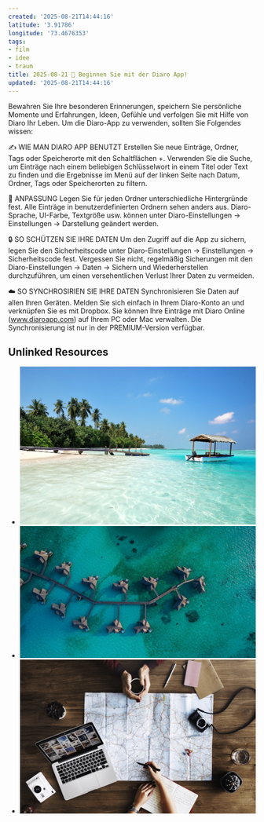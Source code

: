 ```yaml
---
created: '2025-08-21T14:44:16'
latitude: '3.91786'
longitude: '73.4676353'
tags:
- film
- idee
- traum
title: 2025-08-21 📒 Beginnen Sie mit der Diaro App!
updated: '2025-08-21T14:44:16'
---
```


Bewahren Sie Ihre besonderen Erinnerungen, speichern Sie persönliche Momente und Erfahrungen, Ideen, Gefühle und verfolgen Sie mit Hilfe von Diaro Ihr Leben. 
Um die Diaro-App zu verwenden, sollten Sie Folgendes wissen: 

✍ WIE MAN DIARO APP BENUTZT 
Erstellen Sie neue Einträge, Ordner, Tags oder Speicherorte mit den Schaltflächen +. 
Verwenden Sie die Suche, um Einträge nach einem beliebigen Schlüsselwort in einem Titel oder Text zu finden und die Ergebnisse im Menü auf der linken Seite nach Datum, Ordner, Tags oder Speicherorten zu filtern. 

🎨 ANPASSUNG 
Legen Sie für jeden Ordner unterschiedliche Hintergründe fest. 
Alle Einträge in benutzerdefinierten Ordnern sehen anders aus. 
Diaro-Sprache, UI-Farbe, Textgröße usw. können unter Diaro-Einstellungen -> Einstellungen -> Darstellung geändert werden. 

🔒 SO SCHÜTZEN SIE IHRE DATEN 
Um den Zugriff auf die App zu sichern, legen Sie den Sicherheitscode unter Diaro-Einstellungen -> Einstellungen -> Sicherheitscode fest. 
Vergessen Sie nicht, regelmäßig Sicherungen mit den Diaro-Einstellungen -> Daten -> Sichern und Wiederherstellen durchzuführen, um einen versehentlichen Verlust Ihrer Daten zu vermeiden. 

☁️ SO SYNCHROSIRIEN SIE IHRE DATEN 
Synchronisieren Sie Daten auf allen Ihren Geräten. Melden Sie sich einfach in Ihrem Diaro-Konto an und verknüpfen Sie es mit Dropbox. 
Sie können Ihre Einträge mit Diaro Online (www.diaroapp.com) auf Ihrem PC oder Mac verwalten. 
Die Synchronisierung ist nur in der PREMIUM-Version verfügbar.

## Unlinked Resources

- ![entry_demo_image1.jpg](./entry_demo_image1.jpg)
- ![entry_demo_image2.jpg](./entry_demo_image2.jpg)
- ![entry_demo_image3.jpg](./entry_demo_image3.jpg)